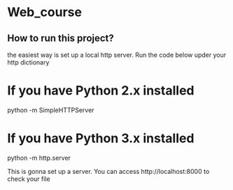 # Web_course
## How to run this project?
the easiest way is set up a local http server. 
Run the code below upder your http dictionary
# If you have Python 2.x installed
python -m SimpleHTTPServer

# If you have Python 3.x installed
python -m http.server

This is gonna set up a server. You can access http://localhost:8000 to check your file


